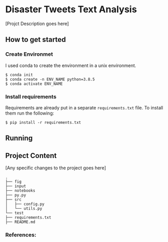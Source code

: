 # Disaster Tweets Text Analysis

[Projct Description goes here]

## How to get started

<!--[Nothing here] -->

### Create Environmet

I used conda to create the environment in a unix environment.

```console
$ conda init
$ conda create -n ENV_NAME python=3.8.5
$ conda activate ENV_NAME
```

### Install requirements

Requirements are already put in a separate `requirements.txt` file. To install them run the following:

```console
$ pip install -r requirements.txt
```

## Running

<!--Instructions to run the code and create results-->

## Project Content

[Any specific changes to the project goes here]

```console
.
├── fig
├── input
├── notebooks
├── py.py
├── src
│   ├── config.py
│   └── utils.py
└── test
├── requirements.txt
├── README.md

```

<!-- `./app/`

- contains the information about deploying the proj as app

`./input/`

- contains the input files (raw and/or modified) used in the project

`./models/`

- contains the saved models

`./notebooks/`

- contains the notebooks for exploration and/or presentation purposes

`./src/`

- contains all the *.py codes used in the project

- `config.py`

  - consists of the environemtnal variables or global parameters used

- `create_folds.py`

  - creates the folds according to the data distribution for evaluation

- `preprocessing.py`

  - entails most of the preprocessing that goes into the raw data

- `train.py`

  - contains the tools to train the model

- `utils.py`

  - These are utility functions needed

`./requirements.txt`

- contains the libraries needed to be installed for running the programs smoothly

`./README.md`

- contains the instructions for running the programs smoothly -->

<!-- ### app
To run the Flask app in the local browser, go to the app folder.

```shell
$ export FLASK_APP=app.y
$ python app.y
```

Then open your browser at `localhost/5000` -->


### References:
